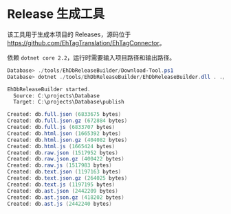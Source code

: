 Release 生成工具
=========================
该工具用于生成本项目的 Releases，源码位于 <https://github.com/EhTagTranslation/EhTagConnector>。

依赖 `dotnet core 2.2`，运行时需要输入项目路径和输出路径。

``` powershell
Database> ./tools/EhDbReleaseBuilder/Download-Tool.ps1
Database> dotnet ./tools/EhDbReleaseBuilder/EhDbReleaseBuilder.dll . ./publish

EhDbReleaseBuilder started.
  Source: C:\projects\Database
  Target: C:\projects\Database\publish

Created: db.full.json (6833675 bytes)
Created: db.full.json.gz (672884 bytes)
Created: db.full.js (6833707 bytes)
Created: db.html.json (1665392 bytes)
Created: db.html.json.gz (404082 bytes)
Created: db.html.js (1665424 bytes)
Created: db.raw.json (1517952 bytes)
Created: db.raw.json.gz (400422 bytes)
Created: db.raw.js (1517983 bytes)
Created: db.text.json (1197163 bytes)
Created: db.text.json.gz (264025 bytes)
Created: db.text.js (1197195 bytes)
Created: db.ast.json (2442209 bytes)
Created: db.ast.json.gz (418202 bytes)
Created: db.ast.js (2442240 bytes)
```
